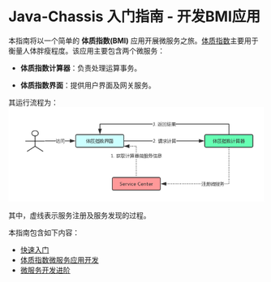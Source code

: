 # Java-Chassis 入门指南 - 开发BMI应用

本指南将以一个简单的 **体质指数(BMI)** 应用开展微服务之旅。[体质指数](https://baike.baidu.com/item/%E4%BD%93%E8%B4%A8%E6%8C%87%E6%95%B0)主要用于衡量人体胖瘦程度。该应用主要包含两个微服务：

* **体质指数计算器**：负责处理运算事务。

* **体质指数界面**：提供用户界面及网关服务。

其运行流程为：  
![体质指数应用运行流程](application-bmi/quick-start-sample-workflow.png)

其中，虚线表示服务注册及服务发现的过程。

本指南包含如下内容：

* [快速入门](application-bmi/quick-start.md)
* [体质指数微服务应用开发](application-bmi/quick-start-bmi.md)
* [微服务开发进阶](application-bmi/quick-start-advance.md)

